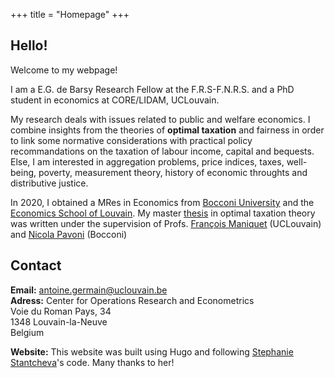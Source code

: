 +++
title = "Homepage"
+++

## Hello!

Welcome to my webpage!

I am a E.G. de Barsy Research Fellow at the F.R.S-F.N.R.S. and a PhD student in economics at CORE/LIDAM, UCLouvain.

My research deals with issues related to public and welfare economics. I combine insights from the theories of **optimal taxation** and fairness in order to link some normative considerations with practical policy recommandations on the taxation of labour income, capital and bequests. 
Else, I am interested in aggregation problems, price indices, taxes, well-being, poverty, measurement theory, history of economic throughts and distributive justice. 

In 2020, I obtained a MRes in Economics from [Bocconi University](https://www.unibocconi.eu/wps/wcm/connect/Bocconi/SitoPubblico_EN/Navigation+Tree/Home/programs/master+of+science/Economic+and+Social+Sciences/Program+Structure/) and the [Economics School of Louvain](https://uclouvain.be/en/faculties/espo/esl/research-master-in-economics-120.html). My master [thesis](http://hdl.handle.net/2078.1/thesis:26601) in optimal taxation theory was written under the supervision of Profs. [François Maniquet](https://scholar.google.be/citations?user=cQR8M6IAAAAJ&hl=fr) (UCLouvain) and [Nicola Pavoni](https://scholar.google.it/citations?user=ijJrvG8AAAAJ&hl=it) (Bocconi)


## Contact

**Email:** [antoine.germain@uclouvain.be](antoine.germain@uclouvain.be)  
**Adress:**
Center for Operations Research and Econometrics  
Voie du Roman Pays, 34  
1348 Louvain-la-Neuve  
Belgium  
 

**Website:** This website was built using Hugo and following [Stephanie Stantcheva](https://www.stefanie-stantcheva.com/)'s code. Many thanks to her!
